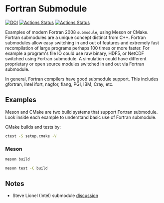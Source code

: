 # Fortran Submodule

[![DOI](https://zenodo.org/badge/163894637.svg)](https://zenodo.org/badge/latestdoi/163894637)
[![Actions Status](https://github.com/scivision/fortran-submodule/workflows/ci_cmake/badge.svg)](https://github.com/scivision/fortran-submodule/actions)
[![Actions Status](https://github.com/scivision/fortran-submodule/workflows/ci_meson/badge.svg)](https://github.com/scivision/fortran-submodule/actions)

Examples of modern Fortran 2008 `submodule`, using Meson or CMake.
Fortran submodules are a unique concept distinct from C++.
Fortran submodules allow easy switching in and out of features and extremely fast recompilation of large programs perhaps 100 times or more faster.
For example a program's file IO could use raw binary, HDF5, or NetCDF switched using Fortran submodule.
A simulation could have different proprietary or open source modules switched in and out via Fortran submodule.

In general, Fortran compilers have good submodule support.
This includes gfortran, Intel ifort, nagfor, flang, PGI, IBM, Cray, etc.

## Examples

Meson and CMake are two build systems that support Fortran submodule.
Look inside each example to understand basic use of Fortran submodule.

CMake builds and tests by:

```sh
ctest -S setup.cmake -V
```

### Meson

```sh
meson build

meson test -C build
```

## Notes

* Steve Lionel (Intel) submodule [discussion](https://software.intel.com/en-us/blogs/2015/07/07/doctor-fortran-in-we-all-live-in-a-yellow-submodule)
